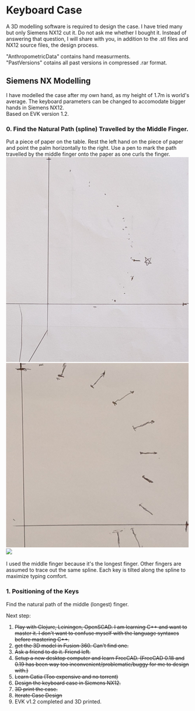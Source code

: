# Keyboard Case
A 3D modelling software is required to design the case. I have tried many but only Siemens NX12 cut it. Do not ask me whether I bought it. Instead of answering that question, I will share with you, in addition to the .stl files and NX12 source files, the design process.  

"AnthropometricData" contains hand measurments.  
"PastVersions" cotains all past versions in compressed .rar format.  

## Siemens NX Modelling
I have modelled the case after my own hand, as my height of 1.7m is world's average. The keyboard parameters can be changed to accomodate bigger hands in Siemens NX12.  
Based on EVK version 1.2.  

### 0. Find the Natural Path (spline) Travelled by the Middle Finger.
Put a piece of paper on the table. Rest the left hand on the piece of paper and point the palm horizontally to the right. Use a pen to mark the path travelled by the middle finger onto the paper as one curls the finger. 
<img src="Images\MidFingerPath0.jpg" width="500"> 
<img src="Images\MidFingerPath1.jpg" width="500"> 
<img src="Images\FingerTipPath0.png" width="500"> 


I used the middle finger because it's the longest finger. Other fingers are assumed to trace out the same spline. 
Each key is tilted along the spline to maximize typing comfort.


### 1. Positioning of the Keys
Find the natural path of the middle (longest) finger.  









Next step:
 1. ~~Play with Clojure, Leiningen, OpenSCAD. I am learning C++ and want to master it. I don't want to confuse myself with the language syntaxes before mastering C++.~~
 2. ~~get the 3D model in Fusion 360. Can't find one.~~
 3. ~~Ask a friend to do it. Friend left.~~
 4. ~~Setup a new desktop computer and learn FreeCAD. (FreeCAD 0.18 and 0.19 has been way too inconvenient/problematic/buggy for me to design with.)~~ 
 5. ~~Learn Catia (Too expensive and no torrent)~~
 6. ~~Design the keyboard case in Siemens NX12.~~
 7. ~~3D print the case.~~  
 8. ~~Iterate Case Design~~  
 9. EVK v1.2 completed and 3D printed.  
